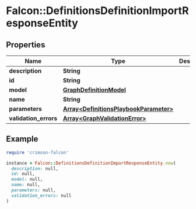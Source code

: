 # Falcon::DefinitionsDefinitionImportResponseEntity

## Properties

| Name | Type | Description | Notes |
| ---- | ---- | ----------- | ----- |
| **description** | **String** |  | [optional] |
| **id** | **String** |  | [optional] |
| **model** | [**GraphDefinitionModel**](GraphDefinitionModel.md) |  | [optional] |
| **name** | **String** |  | [optional] |
| **parameters** | [**Array&lt;DefinitionsPlaybookParameter&gt;**](DefinitionsPlaybookParameter.md) |  |  |
| **validation_errors** | [**Array&lt;GraphValidationError&gt;**](GraphValidationError.md) |  | [optional] |

## Example

```ruby
require 'crimson-falcon'

instance = Falcon::DefinitionsDefinitionImportResponseEntity.new(
  description: null,
  id: null,
  model: null,
  name: null,
  parameters: null,
  validation_errors: null
)
```

